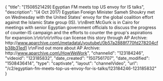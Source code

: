 {
    "title": "[1508521429] Egyptian FM meets top US envoy for IS talks",
    "description": "(4 Oct 2017) Egyptian Foreign Minister Sameh Shoukry met on Wednesday with the United States' envoy for the global coalition effort against the Islamic State group (IS). \r\nBrett McGurk is in Cairo for meetings with senior Egyptian government officials to discuss the progress of counter-IS campaign and the efforts to counter the group's aspirations for expansion.\r\n\r\n\r\nYou can license this story through AP Archive: http:\/\/www.aparchive.com\/metadata\/youtube\/0b57a2888f770fd278204cfb38b31ed1 \r\nFind out more about AP Archive: http:\/\/www.aparchive.com\/HowWeWork",
    "channelid": "123184246",
    "videoid": "123185832",
    "date_created": "1507561707",
    "date_modified": "1508436414",
    "type": "captivate",
    "layout": "channelVideo",
    "url": "\/c2\/egyptian-fm-meets-top-us-envoy-for-is-talks\/123184246-123185832"
}